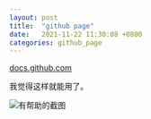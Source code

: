 ```yaml
---
layout: post
title:  "github page"
date:   2021-11-22 11:30:08 +0800
categories: github_page
---
```


<!-- ## 配置github page -->

[docs.github.com](https://docs.github.com/en/pages/getting-started-with-github-pages/about-github-pages)

<!-- ## 使用mathjax

[https://jekyllrb.com/docs/themes/#overriding-theme-defaults](https://jekyllrb.com/docs/themes/#overriding-theme-defaults)
默认不显示```_layout, _includes ```等文件夹，按照上面的文章找到对应theme的```_layout, _includes ```位置，复制到仓库根目录下，在```_layout\post.html```中的header中加入
```html
    <script src="https://polyfill.io/v3/polyfill.min.js?features=es6"></script>
    <script id="MathJax-script" async src="https://cdn.jsdelivr.net/npm/mathjax@3/es5/tex-mml-chtml.js"></script>
        <script> 
        MathJax = {
          tex: {
            inlineMath: [['$', '$']],
            processEscapes: true
          }
        };
        </script>
```
即可使用LaTeX -->

我觉得这样就能用了。


![有帮助的截图]({{url}}/assets/image/acd.jpg)
